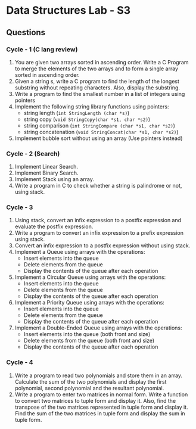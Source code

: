 # Data Structures Lab - S3

## Questions

### Cycle - 1 (C lang review)

1. You are given two arrays sorted in ascending order. Write a C Program to merge the elements of the two arrays and to form a single array sorted in ascending order.
2. Given a string s, write a C program to find the length of the longest substring without repeating characters. Also, display the substring.
3. Write a program to find the smallest number in a list of integers using pointers
4. Implement the following string library functions using pointers:
   - string length (`int StringLength (char *s)`)
   - string copy (`void StringCopy(char *s1, char *s2)`)
   - string comparison (`int StringCompare (char *s1, char *s2)`)
   - string concatenation (`void StringConcat(char *s1, char *s2)`)
5. Implement bubble sort without using an array (Use pointers instead)


### Cycle - 2 (Search)

1. Implement Linear Search.
2. Implement Binary Search.
3. Implement Stack using an array.
4. Write a program in C to check whether a string is palindrome or not, using stack.

### Cycle - 3

1. Using stack, convert an infix expression to a postfix expression and evaluate the postfix expression.
2. Write a program to convert an infix expression to a prefix expression using stack.
3. Convert an infix expression to a postfix expression without using stack.
4. Implement a Queue using arrays with the operations:
   - Insert elements into the queue 
   - Delete elements from the queue
   - Display the contents of the queue after each operation
5. Implement a Circular Queue using arrays with the operations:
   - Insert elements into the queue
   - Delete elements from the queue
   - Display the contents of the queue after each operation
6. Implement a Priority Queue using arrays with the operations:
   - Insert elements into the queue
   - Delete elements from the queue
   - Display the contents of the queue after each operation
7. Implement a Double-Ended Queue using arrays with the operations:
   - Insert elements into the queue (both front and size)
   - Delete elements from the queue (both front and size)
   - Display the contents of the queue after each operation

### Cycle - 4

1. Write a program to read two polynomials and store them in an array. Calculate the sum of the two polynomials and display the first polynomial, second polynomial and the resultant polynomial.
2. Write a program to enter two matrices in normal form. Write a function to convert two matrices to tuple form and display it. Also, find the transpose of the two matrices represented in tuple form and display it. Find the sum of the two matrices in tuple form and display the sum in tuple form.
